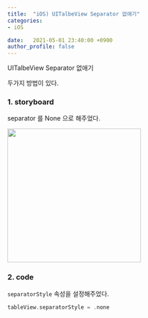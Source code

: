 ```yaml
---
title:  "iOS) UITalbeView Separator 없애기"
categories:
- iOS

date:   2021-05-01 23:40:00 +0900
author_profile: false
---
```

UITalbeView Separator 없애기

두가지 방법이 있다.

### 1. storyboard
separator 를 None 으로 해주었다.

<img src = "https://user-images.githubusercontent.com/69136340/116786206-56bfcb80-aad8-11eb-86d5-385be08af177.png" width="300">


### 2. code
`separatorStyle` 속성을 설정해주었다.

```swift
tableView.separatorStyle = .none
```
